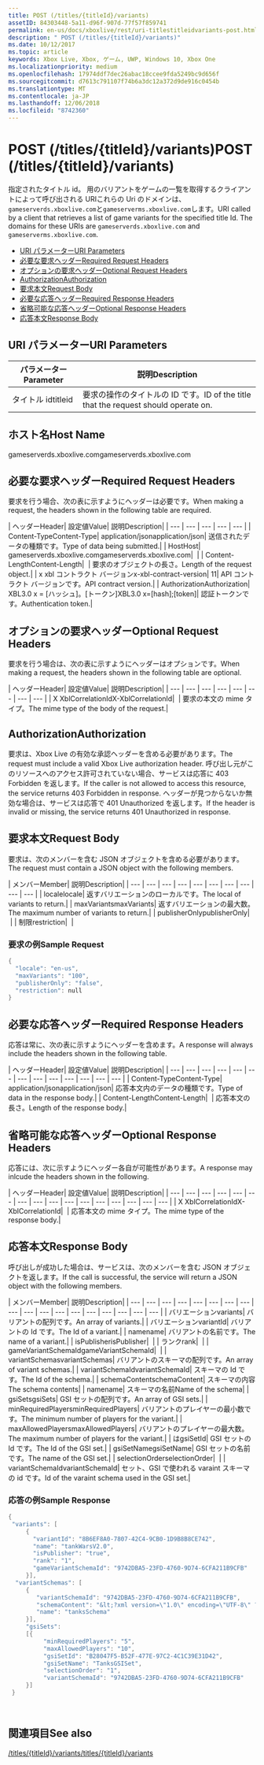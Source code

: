 ```yaml
---
title: POST (/titles/{titleId}/variants)
assetID: 84303448-5a11-d96f-907d-77f57f859741
permalink: en-us/docs/xboxlive/rest/uri-titlestitleidvariants-post.html
description: " POST (/titles/{titleId}/variants)"
ms.date: 10/12/2017
ms.topic: article
keywords: Xbox Live, Xbox, ゲーム, UWP, Windows 10, Xbox One
ms.localizationpriority: medium
ms.openlocfilehash: 17974ddf7dec26abac18ccee9fda5249bc9d656f
ms.sourcegitcommit: d7613c791107f74b6a3dc12a372d9de916c0454b
ms.translationtype: MT
ms.contentlocale: ja-JP
ms.lasthandoff: 12/06/2018
ms.locfileid: "8742360"
---
```

# <a name="post-titlestitleidvariants"></a><span data-ttu-id="aaa9e-104">POST (/titles/{titleId}/variants)</span><span class="sxs-lookup"><span data-stu-id="aaa9e-104">POST (/titles/{titleId}/variants)</span></span>
<span data-ttu-id="aaa9e-105">指定されたタイトル id。 用のバリアントをゲームの一覧を取得するクライアントによって呼び出される URIこれらの Uri のドメインは、`gameserverds.xboxlive.com`と`gameserverms.xboxlive.com`します。</span><span class="sxs-lookup"><span data-stu-id="aaa9e-105">URI called by a client that retrieves a list of game variants for the specified title Id. The domains for these URIs are `gameserverds.xboxlive.com` and `gameserverms.xboxlive.com`.</span></span>
 
  * [<span data-ttu-id="aaa9e-106">URI パラメーター</span><span class="sxs-lookup"><span data-stu-id="aaa9e-106">URI Parameters</span></span>](#ID4EZ)
  * [<span data-ttu-id="aaa9e-107">必要な要求ヘッダー</span><span class="sxs-lookup"><span data-stu-id="aaa9e-107">Required Request Headers</span></span>](#ID4EIB)
  * [<span data-ttu-id="aaa9e-108">オプションの要求ヘッダー</span><span class="sxs-lookup"><span data-stu-id="aaa9e-108">Optional Request Headers</span></span>](#ID4EED)
  * [<span data-ttu-id="aaa9e-109">Authorization</span><span class="sxs-lookup"><span data-stu-id="aaa9e-109">Authorization</span></span>](#ID4E3D)
  * [<span data-ttu-id="aaa9e-110">要求本文</span><span class="sxs-lookup"><span data-stu-id="aaa9e-110">Request Body</span></span>](#ID4EEE)
  * [<span data-ttu-id="aaa9e-111">必要な応答ヘッダー</span><span class="sxs-lookup"><span data-stu-id="aaa9e-111">Required Response Headers</span></span>](#ID4ELF)
  * [<span data-ttu-id="aaa9e-112">省略可能な応答ヘッダー</span><span class="sxs-lookup"><span data-stu-id="aaa9e-112">Optional Response Headers</span></span>](#ID4EMG)
  * [<span data-ttu-id="aaa9e-113">応答本文</span><span class="sxs-lookup"><span data-stu-id="aaa9e-113">Response Body</span></span>](#ID4EEH)
 
<a id="ID4EZ"></a>

 
## <a name="uri-parameters"></a><span data-ttu-id="aaa9e-114">URI パラメーター</span><span class="sxs-lookup"><span data-stu-id="aaa9e-114">URI Parameters</span></span>
 
| <span data-ttu-id="aaa9e-115">パラメーター</span><span class="sxs-lookup"><span data-stu-id="aaa9e-115">Parameter</span></span>| <span data-ttu-id="aaa9e-116">説明</span><span class="sxs-lookup"><span data-stu-id="aaa9e-116">Description</span></span>| 
| --- | --- | 
| <span data-ttu-id="aaa9e-117">タイトル id</span><span class="sxs-lookup"><span data-stu-id="aaa9e-117">titleid</span></span>| <span data-ttu-id="aaa9e-118">要求の操作のタイトルの ID です。</span><span class="sxs-lookup"><span data-stu-id="aaa9e-118">ID of the title that the request should operate on.</span></span>| 
  
<a id="ID5EG"></a>

 
## <a name="host-name"></a><span data-ttu-id="aaa9e-119">ホスト名</span><span class="sxs-lookup"><span data-stu-id="aaa9e-119">Host Name</span></span>

<span data-ttu-id="aaa9e-120">gameserverds.xboxlive.com</span><span class="sxs-lookup"><span data-stu-id="aaa9e-120">gameserverds.xboxlive.com</span></span>
 
<a id="ID4EIB"></a>

 
## <a name="required-request-headers"></a><span data-ttu-id="aaa9e-121">必要な要求ヘッダー</span><span class="sxs-lookup"><span data-stu-id="aaa9e-121">Required Request Headers</span></span>
 
<span data-ttu-id="aaa9e-122">要求を行う場合、次の表に示すようにヘッダーは必要です。</span><span class="sxs-lookup"><span data-stu-id="aaa9e-122">When making a request, the headers shown in the following table are required.</span></span>
 
| <span data-ttu-id="aaa9e-123">ヘッダー</span><span class="sxs-lookup"><span data-stu-id="aaa9e-123">Header</span></span>| <span data-ttu-id="aaa9e-124">設定値</span><span class="sxs-lookup"><span data-stu-id="aaa9e-124">Value</span></span>| <span data-ttu-id="aaa9e-125">説明</span><span class="sxs-lookup"><span data-stu-id="aaa9e-125">Description</span></span>| 
| --- | --- | --- | --- | --- | 
| <span data-ttu-id="aaa9e-126">Content-Type</span><span class="sxs-lookup"><span data-stu-id="aaa9e-126">Content-Type</span></span>| <span data-ttu-id="aaa9e-127">application/json</span><span class="sxs-lookup"><span data-stu-id="aaa9e-127">application/json</span></span>| <span data-ttu-id="aaa9e-128">送信されたデータの種類です。</span><span class="sxs-lookup"><span data-stu-id="aaa9e-128">Type of data being submitted.</span></span>| 
| <span data-ttu-id="aaa9e-129">Host</span><span class="sxs-lookup"><span data-stu-id="aaa9e-129">Host</span></span>| <span data-ttu-id="aaa9e-130">gameserverds.xboxlive.com</span><span class="sxs-lookup"><span data-stu-id="aaa9e-130">gameserverds.xboxlive.com</span></span>|  | 
| <span data-ttu-id="aaa9e-131">Content-Length</span><span class="sxs-lookup"><span data-stu-id="aaa9e-131">Content-Length</span></span>|  | <span data-ttu-id="aaa9e-132">要求のオブジェクトの長さ。</span><span class="sxs-lookup"><span data-stu-id="aaa9e-132">Length of the request object.</span></span>| 
| <span data-ttu-id="aaa9e-133">x xbl コントラクト バージョン</span><span class="sxs-lookup"><span data-stu-id="aaa9e-133">x-xbl-contract-version</span></span>| <span data-ttu-id="aaa9e-134">1</span><span class="sxs-lookup"><span data-stu-id="aaa9e-134">1</span></span>| <span data-ttu-id="aaa9e-135">API コントラクト バージョンです。</span><span class="sxs-lookup"><span data-stu-id="aaa9e-135">API contract version.</span></span>| 
| <span data-ttu-id="aaa9e-136">Authorization</span><span class="sxs-lookup"><span data-stu-id="aaa9e-136">Authorization</span></span>| <span data-ttu-id="aaa9e-137">XBL3.0 x = [ハッシュ]。[トークン]</span><span class="sxs-lookup"><span data-stu-id="aaa9e-137">XBL3.0 x=[hash];[token]</span></span>| <span data-ttu-id="aaa9e-138">認証トークンです。</span><span class="sxs-lookup"><span data-stu-id="aaa9e-138">Authentication token.</span></span>| 
  
<a id="ID4EED"></a>

 
## <a name="optional-request-headers"></a><span data-ttu-id="aaa9e-139">オプションの要求ヘッダー</span><span class="sxs-lookup"><span data-stu-id="aaa9e-139">Optional Request Headers</span></span>
 
<span data-ttu-id="aaa9e-140">要求を行う場合は、次の表に示すようにヘッダーはオプションです。</span><span class="sxs-lookup"><span data-stu-id="aaa9e-140">When making a request, the headers shown in the following table are optional.</span></span>
 
| <span data-ttu-id="aaa9e-141">ヘッダー</span><span class="sxs-lookup"><span data-stu-id="aaa9e-141">Header</span></span>| <span data-ttu-id="aaa9e-142">設定値</span><span class="sxs-lookup"><span data-stu-id="aaa9e-142">Value</span></span>| <span data-ttu-id="aaa9e-143">説明</span><span class="sxs-lookup"><span data-stu-id="aaa9e-143">Description</span></span>| 
| --- | --- | --- | --- | --- | --- | --- | --- | 
| <span data-ttu-id="aaa9e-144">X XblCorrelationId</span><span class="sxs-lookup"><span data-stu-id="aaa9e-144">X-XblCorrelationId</span></span>|  | <span data-ttu-id="aaa9e-145">要求の本文の mime タイプ。</span><span class="sxs-lookup"><span data-stu-id="aaa9e-145">The mime type of the body of the request.</span></span>| 
  
<a id="ID4E3D"></a>

 
## <a name="authorization"></a><span data-ttu-id="aaa9e-146">Authorization</span><span class="sxs-lookup"><span data-stu-id="aaa9e-146">Authorization</span></span>

<span data-ttu-id="aaa9e-147">要求は、Xbox Live の有効な承認ヘッダーを含める必要があります。</span><span class="sxs-lookup"><span data-stu-id="aaa9e-147">The request must include a valid Xbox Live authorization header.</span></span> <span data-ttu-id="aaa9e-148">呼び出し元がこのリソースへのアクセス許可されていない場合、サービスは応答に 403 Forbidden を返します。</span><span class="sxs-lookup"><span data-stu-id="aaa9e-148">If the caller is not allowed to access this resource, the service returns 403 Forbidden in response.</span></span> <span data-ttu-id="aaa9e-149">ヘッダーが見つからないか無効な場合は、サービスは応答で 401 Unauthorized を返します。</span><span class="sxs-lookup"><span data-stu-id="aaa9e-149">If the header is invalid or missing, the service returns 401 Unauthorized in response.</span></span>
 
<a id="ID4EEE"></a>

 
## <a name="request-body"></a><span data-ttu-id="aaa9e-150">要求本文</span><span class="sxs-lookup"><span data-stu-id="aaa9e-150">Request Body</span></span>
 
<span data-ttu-id="aaa9e-151">要求は、次のメンバーを含む JSON オブジェクトを含める必要があります。</span><span class="sxs-lookup"><span data-stu-id="aaa9e-151">The request must contain a JSON object with the following members.</span></span>
 
| <span data-ttu-id="aaa9e-152">メンバー</span><span class="sxs-lookup"><span data-stu-id="aaa9e-152">Member</span></span>| <span data-ttu-id="aaa9e-153">説明</span><span class="sxs-lookup"><span data-stu-id="aaa9e-153">Description</span></span>| 
| --- | --- | --- | --- | --- | --- | --- | --- | --- | --- | 
| <span data-ttu-id="aaa9e-154">locale</span><span class="sxs-lookup"><span data-stu-id="aaa9e-154">locale</span></span>| <span data-ttu-id="aaa9e-155">返すバリエーションのローカルです。</span><span class="sxs-lookup"><span data-stu-id="aaa9e-155">The local of variants to return.</span></span>| 
| <span data-ttu-id="aaa9e-156">maxVariants</span><span class="sxs-lookup"><span data-stu-id="aaa9e-156">maxVariants</span></span>| <span data-ttu-id="aaa9e-157">返すバリエーションの最大数。</span><span class="sxs-lookup"><span data-stu-id="aaa9e-157">The maximum number of variants to return.</span></span>| 
| <span data-ttu-id="aaa9e-158">publisherOnly</span><span class="sxs-lookup"><span data-stu-id="aaa9e-158">publisherOnly</span></span>|  | 
| <span data-ttu-id="aaa9e-159">制限</span><span class="sxs-lookup"><span data-stu-id="aaa9e-159">restriction</span></span>|  | 
 
<a id="ID4EDF"></a>

 
### <a name="sample-request"></a><span data-ttu-id="aaa9e-160">要求の例</span><span class="sxs-lookup"><span data-stu-id="aaa9e-160">Sample Request</span></span>
 

```cpp
{
  "locale": "en-us",
  "maxVariants": "100",
  "publisherOnly": "false",
  "restriction": null
}

```

   
<a id="ID4ELF"></a>

 
## <a name="required-response-headers"></a><span data-ttu-id="aaa9e-161">必要な応答ヘッダー</span><span class="sxs-lookup"><span data-stu-id="aaa9e-161">Required Response Headers</span></span>
 
<span data-ttu-id="aaa9e-162">応答は常に、次の表に示すようにヘッダーを含めます。</span><span class="sxs-lookup"><span data-stu-id="aaa9e-162">A response will always include the headers shown in the following table.</span></span>
 
| <span data-ttu-id="aaa9e-163">ヘッダー</span><span class="sxs-lookup"><span data-stu-id="aaa9e-163">Header</span></span>| <span data-ttu-id="aaa9e-164">設定値</span><span class="sxs-lookup"><span data-stu-id="aaa9e-164">Value</span></span>| <span data-ttu-id="aaa9e-165">説明</span><span class="sxs-lookup"><span data-stu-id="aaa9e-165">Description</span></span>| 
| --- | --- | --- | --- | --- | --- | --- | --- | --- | --- | --- | --- | --- | 
| <span data-ttu-id="aaa9e-166">Content-Type</span><span class="sxs-lookup"><span data-stu-id="aaa9e-166">Content-Type</span></span>| <span data-ttu-id="aaa9e-167">application/json</span><span class="sxs-lookup"><span data-stu-id="aaa9e-167">application/json</span></span>| <span data-ttu-id="aaa9e-168">応答本文内のデータの種類です。</span><span class="sxs-lookup"><span data-stu-id="aaa9e-168">Type of data in the response body.</span></span>| 
| <span data-ttu-id="aaa9e-169">Content-Length</span><span class="sxs-lookup"><span data-stu-id="aaa9e-169">Content-Length</span></span>|  | <span data-ttu-id="aaa9e-170">応答本文の長さ。</span><span class="sxs-lookup"><span data-stu-id="aaa9e-170">Length of the response body.</span></span>| 
  
<a id="ID4EMG"></a>

 
## <a name="optional-response-headers"></a><span data-ttu-id="aaa9e-171">省略可能な応答ヘッダー</span><span class="sxs-lookup"><span data-stu-id="aaa9e-171">Optional Response Headers</span></span>
 
<span data-ttu-id="aaa9e-172">応答には、次に示すようにヘッダー各自が可能性があります。</span><span class="sxs-lookup"><span data-stu-id="aaa9e-172">A response may inlcude the headers shown in the following.</span></span>
 
| <span data-ttu-id="aaa9e-173">ヘッダー</span><span class="sxs-lookup"><span data-stu-id="aaa9e-173">Header</span></span>| <span data-ttu-id="aaa9e-174">設定値</span><span class="sxs-lookup"><span data-stu-id="aaa9e-174">Value</span></span>| <span data-ttu-id="aaa9e-175">説明</span><span class="sxs-lookup"><span data-stu-id="aaa9e-175">Description</span></span>| 
| --- | --- | --- | --- | --- | --- | --- | --- | --- | --- | --- | --- | --- | --- | --- | --- | 
| <span data-ttu-id="aaa9e-176">X XblCorrelationId</span><span class="sxs-lookup"><span data-stu-id="aaa9e-176">X-XblCorrelationId</span></span>|  | <span data-ttu-id="aaa9e-177">応答本文の mime タイプ。</span><span class="sxs-lookup"><span data-stu-id="aaa9e-177">The mime type of the response body.</span></span>| 
  
<a id="ID4EEH"></a>

 
## <a name="response-body"></a><span data-ttu-id="aaa9e-178">応答本文</span><span class="sxs-lookup"><span data-stu-id="aaa9e-178">Response Body</span></span>
 
<span data-ttu-id="aaa9e-179">呼び出しが成功した場合は、サービスは、次のメンバーを含む JSON オブジェクトを返します。</span><span class="sxs-lookup"><span data-stu-id="aaa9e-179">If the call is successful, the service will return a JSON object with the following members.</span></span>
 
| <span data-ttu-id="aaa9e-180">メンバー</span><span class="sxs-lookup"><span data-stu-id="aaa9e-180">Member</span></span>| <span data-ttu-id="aaa9e-181">説明</span><span class="sxs-lookup"><span data-stu-id="aaa9e-181">Description</span></span>| 
| --- | --- | --- | --- | --- | --- | --- | --- | --- | --- | --- | --- | --- | --- | --- | --- | --- | --- | 
| <span data-ttu-id="aaa9e-182">バリエーション</span><span class="sxs-lookup"><span data-stu-id="aaa9e-182">variants</span></span>| <span data-ttu-id="aaa9e-183">バリアントの配列です。</span><span class="sxs-lookup"><span data-stu-id="aaa9e-183">An array of variants.</span></span>| 
| <span data-ttu-id="aaa9e-184">バリエーション</span><span class="sxs-lookup"><span data-stu-id="aaa9e-184">variantId</span></span>| <span data-ttu-id="aaa9e-185">バリアントの Id です。</span><span class="sxs-lookup"><span data-stu-id="aaa9e-185">The Id of a variant.</span></span>| 
| <span data-ttu-id="aaa9e-186">name</span><span class="sxs-lookup"><span data-stu-id="aaa9e-186">name</span></span>| <span data-ttu-id="aaa9e-187">バリアントの名前です。</span><span class="sxs-lookup"><span data-stu-id="aaa9e-187">The name of a variant.</span></span>| 
| <span data-ttu-id="aaa9e-188">isPublisher</span><span class="sxs-lookup"><span data-stu-id="aaa9e-188">isPublisher</span></span>|  | 
| <span data-ttu-id="aaa9e-189">ランク</span><span class="sxs-lookup"><span data-stu-id="aaa9e-189">rank</span></span>|  | 
| <span data-ttu-id="aaa9e-190">gameVariantSchemaId</span><span class="sxs-lookup"><span data-stu-id="aaa9e-190">gameVariantSchemaId</span></span>|  | 
| <span data-ttu-id="aaa9e-191">variantSchemas</span><span class="sxs-lookup"><span data-stu-id="aaa9e-191">variantSchemas</span></span>| <span data-ttu-id="aaa9e-192">バリアントのスキーマの配列です。</span><span class="sxs-lookup"><span data-stu-id="aaa9e-192">An array of variant schemas.</span></span>| 
| <span data-ttu-id="aaa9e-193">variantSchemaId</span><span class="sxs-lookup"><span data-stu-id="aaa9e-193">variantSchemaId</span></span>| <span data-ttu-id="aaa9e-194">スキーマの Id です。</span><span class="sxs-lookup"><span data-stu-id="aaa9e-194">The Id of the schema.</span></span>| 
| <span data-ttu-id="aaa9e-195">schemaContent</span><span class="sxs-lookup"><span data-stu-id="aaa9e-195">schemaContent</span></span>| <span data-ttu-id="aaa9e-196">スキーマの内容</span><span class="sxs-lookup"><span data-stu-id="aaa9e-196">The schema contents</span></span>| 
| <span data-ttu-id="aaa9e-197">name</span><span class="sxs-lookup"><span data-stu-id="aaa9e-197">name</span></span>| <span data-ttu-id="aaa9e-198">スキーマの名前</span><span class="sxs-lookup"><span data-stu-id="aaa9e-198">Name of the schema</span></span>| 
| <span data-ttu-id="aaa9e-199">gsiSets</span><span class="sxs-lookup"><span data-stu-id="aaa9e-199">gsiSets</span></span>| <span data-ttu-id="aaa9e-200">GSI セットの配列です。</span><span class="sxs-lookup"><span data-stu-id="aaa9e-200">An array of GSI sets.</span></span>| 
| <span data-ttu-id="aaa9e-201">minRequiredPlayers</span><span class="sxs-lookup"><span data-stu-id="aaa9e-201">minRequiredPlayers</span></span>| <span data-ttu-id="aaa9e-202">バリアントのプレイヤーの最小数です。</span><span class="sxs-lookup"><span data-stu-id="aaa9e-202">The minimum number of players for the variant.</span></span>| 
| <span data-ttu-id="aaa9e-203">maxAllowedPlayers</span><span class="sxs-lookup"><span data-stu-id="aaa9e-203">maxAllowedPlayers</span></span>| <span data-ttu-id="aaa9e-204">バリアントのプレイヤーの最大数。</span><span class="sxs-lookup"><span data-stu-id="aaa9e-204">The maximum number of players for the variant.</span></span>| 
| <span data-ttu-id="aaa9e-205">は</span><span class="sxs-lookup"><span data-stu-id="aaa9e-205">gsiSetId</span></span>| <span data-ttu-id="aaa9e-206">GSI セットの Id です。</span><span class="sxs-lookup"><span data-stu-id="aaa9e-206">The Id of the GSI set.</span></span>| 
| <span data-ttu-id="aaa9e-207">gsiSetName</span><span class="sxs-lookup"><span data-stu-id="aaa9e-207">gsiSetName</span></span>| <span data-ttu-id="aaa9e-208">GSI セットの名前です。</span><span class="sxs-lookup"><span data-stu-id="aaa9e-208">The name of the GSI set.</span></span>| 
| <span data-ttu-id="aaa9e-209">selectionOrder</span><span class="sxs-lookup"><span data-stu-id="aaa9e-209">selectionOrder</span></span>|  | 
| <span data-ttu-id="aaa9e-210">variantSchemaId</span><span class="sxs-lookup"><span data-stu-id="aaa9e-210">variantSchemaId</span></span>| <span data-ttu-id="aaa9e-211">セット、GSI で使われる varaint スキーマの id です。</span><span class="sxs-lookup"><span data-stu-id="aaa9e-211">Id of the varaint schema used in the GSI set.</span></span>| 
 
<a id="ID4EYBAC"></a>

 
### <a name="sample-response"></a><span data-ttu-id="aaa9e-212">応答の例</span><span class="sxs-lookup"><span data-stu-id="aaa9e-212">Sample Response</span></span>
 

```cpp
{
 "variants": [
     { 
       "variantId": "8B6EF8A0-7807-42C4-9CB0-1D9B8B8CE742", 
       "name": "tankWarsV2.0",
       "isPublisher": "true",
       "rank": "1",
       "gameVariantSchemaId": "9742DBA5-23FD-4760-9D74-6CFA211B9CFB"
     }],
  "variantSchemas": [
     {
        "variantSchemaId": "9742DBA5-23FD-4760-9D74-6CFA211B9CFB",
        "schemaContent": "&lt;?xml version=\"1.0\" encoding=\"UTF-8\" ?>&lt;xs:schema xmlns:xs=\"http://www.w3.org/2001/XMLSchema\">&lt;xs:element name=\"root\">&lt;/xs:element>&lt;/xs:schema>"
        "name": "tanksSchema"
     }],
     "gsiSets":
     [{ 
          "minRequiredPlayers": "5", 
          "maxAllowedPlayers": "10", 
          "gsiSetId": "B28047F5-B52F-477E-97C2-4C1C39E31D42",
          "gsiSetName": "TanksGSISet",
          "selectionOrder": "1",
          "variantSchemaId": "9742DBA5-23FD-4760-9D74-6CFA211B9CFB"
     }]
 }

  

```

   
<a id="ID4ERCAC"></a>

 
## <a name="see-also"></a><span data-ttu-id="aaa9e-213">関連項目</span><span class="sxs-lookup"><span data-stu-id="aaa9e-213">See also</span></span>
 [<span data-ttu-id="aaa9e-214">/titles/{titleId}/variants</span><span class="sxs-lookup"><span data-stu-id="aaa9e-214">/titles/{titleId}/variants</span></span>](uri-titlestitleidvariants.md)

  